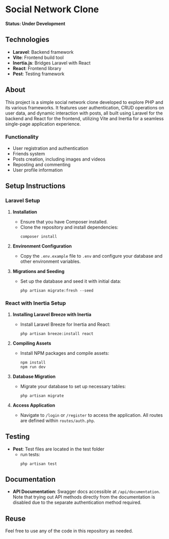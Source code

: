 # Social Network Clone

**Status: Under Development**

## Technologies
- **Laravel**: Backend framework
- **Vite**: Frontend build tool
- **Inertia.js**: Bridges Laravel with React
- **React**: Frontend library
- **Pest**: Testing framework

## About
This project is a simple social network clone developed to explore PHP and its various frameworks. It features user authentication, CRUD operations on user data, and dynamic interaction with posts, all built using Laravel for the backend and React for the frontend, utilizing Vite and Inertia for a seamless single-page application experience.

### Functionality
- User registration and authentication
- Friends system
- Posts creation, including images and videos
- Reposting and commenting
- User profile information

## Setup Instructions

### Laravel Setup
1. **Installation**
   - Ensure that you have Composer installed.
   - Clone the repository and install dependencies:
     ```
     composer install
     ```

2. **Environment Configuration**
   - Copy the `.env.example` file to `.env` and configure your database and other environment variables.

3. **Migrations and Seeding**
   - Set up the database and seed it with initial data:
     ```
     php artisan migrate:fresh --seed
     ```

### React with Inertia Setup
1. **Installing Laravel Breeze with Inertia**
   - Install Laravel Breeze for Inertia and React:
     ```
     php artisan breeze:install react
     ```

2. **Compiling Assets**
   - Install NPM packages and compile assets:
     ```
     npm install
     npm run dev
     ```

3. **Database Migration**
   - Migrate your database to set up necessary tables:
     ```
     php artisan migrate
     ```

4. **Access Application**
   - Navigate to `/login` or `/register` to access the application. All routes are defined within `routes/auth.php`.

## Testing
- **Pest**: Test files are located in the test folder
   - run tests:
     ```
     php artisan test
     ```

## Documentation
- **API Documentation**: Swagger docs accessible at `/api/documentation`. Note that trying out API methods directly from the documentation is disabled due to the separate authentication method required.

## Reuse
Feel free to use any of the code in this repository as needed.
